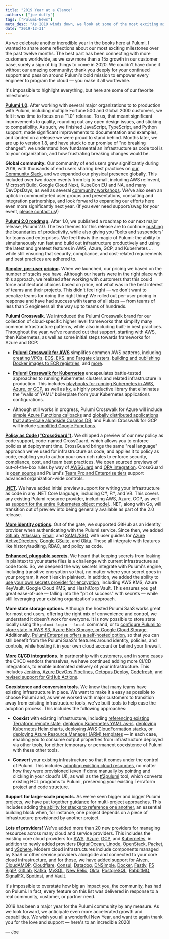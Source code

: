 ```yaml
---
title: "2019 Year at a Glance"
authors: ["joe-duffy"]
tags: ["Pulumi-News"]
meta_desc: "As 2019 winds down, we look at some of the most exciting milestones over the past twelve months. This includes Pulumi 1.0, a roadmap for 2.0, over 20 new resource providers, and dozens of other major features."
date: "2019-12-31"
---
```


As we celebrate another incredible year in the books here at Pulumi, I wanted to share some reflections about our most exciting milestones over the past twelve months. The best part has been connecting with more customers worldwide, as we saw more than a 15x growth in our customer base, surely a sign of big things to come in 2020. We couldn't have done it without our amazing community; thank you deeply for your continued support and passion around Pulumi's bold mission to empower every engineer to program the cloud &mdash; you make it all worthwhile.

<!--more-->

It's impossible to highlight everything, but here are some of our favorite milestones:

**[Pulumi 1.0](/blog/pulumi-1-0/).** After working with several major organizations to to production with Pulumi, including multiple Fortune 500 and Global 2000 customers, we felt it was time to focus on a "1.0" release. To us, that meant significant improvements to quality, rounding out any open design issues, and sticking to compatibility. As such, we finished JavaScript, TypeScript, and Python support, made significant improvements to documentation and examples, and landed on a release we were proud to stand behind. Months later, we are up to version 1.8, and have stuck to our promise of "no breaking changes": we understand how fundamental an infrastructure as code tool is to your organization, and how frustrating breaking changes would be.

**Global community.** Our community of end users grew significantly during 2019, with thousands of end users sharing best practices on [our Community Slack](https://slack.pulumi.com), and we expanded our physical presence globally. This included over two dozen events from big to small, including AWS re:Invent, Microsoft Build, Google Cloud Next, KubeCon EU and NA, and many DevOpsDays, as well as several [community workshops](https://github.com/pulumi/infrastructure-as-code-workshop). We've also seen an uptick in community-led user groups and presentations, consulting and integration partnerships, and look forward to expanding our efforts here even more significantly next year. (If you ever need support/swag for your event, [please contact us](https://www.pulumi.com/contact/)!)

**[Pulumi 2.0 roadmap](/blog/pulumi-2-0-roadmap/).** After 1.0, we published a roadmap to our next major release, Pulumi 2.0. The two themes for this release are to continue [pushing the boundaries of productivity](/blog/pulumi-watch-mode-fast-inner-loop-development-for-cloud-infrastructure/), while also giving you "belts and suspenders" for teams and enterprises. We feel this is the magic of Pulumi: the ability to simultaneously run fast and build out infrastructure productively and using the latest and greatest features in AWS, Azure, GCP, and Kubernetes ... while still ensuring that security, compliance, and cost-related requirements and best practices are adhered to.

**[Simpler, per-user pricing](/blog/announcing-per-user-pricing-and-unlimited-stacks-for-teams/).** When we launched, our pricing we based on the number of stacks you have. Although our hearts were in the right place with this approach, we realized after working with customers that this could force architectural choices based on price, not what was in the best interest of teams and their projects. This didn't feel right &mdash; we don't want to penalize teams for doing the right thing! We rolled out per-user pricing in response and have had success with teams of all sizes &mdash; from teams of less than 5 engineers all the way up to teams of hundreds.

**Pulumi Crosswalk.** We introduced the Pulumi Crosswalk brand for our collection of cloud-specific higher level frameworks that simplify many common infrastructure patterns, while also including built-in best practices. Throughout the year, we've rounded out that support, starting with AWS, then Kubernetes, as well as some initial steps towards frameworks for Azure and GCP:

* **[Pulumi Crosswalk for AWS](/blog/introducing-pulumi-crosswalk-for-aws-the-easiest-way-to-aws/)** simplifies common AWS patterns, including [creating VPCs](/docs/guides/crosswalk/aws/vpc/), [ECS, EKS, and Fargate clusters](/blog/running-containers-in-aws-the-lowdown-ecs-fargate-and-eks/), [building and publishing Docker images to ECR registries](/blog/building-and-publishing-docker-images-to-a-private-amazon-ecr-repository/), and [more](/docs/guides/crosswalk/aws/).

* **[Pulumi Crosswalk for Kubernetes](/blog/crosswalk-kubernetes/)** encapsulates battle-tested approaches to running Kubernetes clusters and related infrastructure in production. This includes [playbooks for running Kubernetes in AWS, Azure, or GCP](/docs/guides/crosswalk/kubernetes/playbooks/), as well as [kx](/blog/introducing-kx/), a highly productive library that eliminates the "walls of YAML" boilerplate from your Kubernetes applications configurations.

* Although still works in progress, Pulumi Crosswalk for Azure will include [simple Azure Functions callbacks](/blog/serverless-as-simple-callbacks-with-pulumi-and-azure-functions/) and [globally distributed applications that auto-scale alongside Cosmos DB](/blog/how-to-build-globally-distributed-applications-with-azure-cosmos-db-and-pulumi/), and Pulumi Crosswalk for GCP will include [simplified Google Functions](/blog/simple-serverless-programming-with-google-cloud-functions-and-pulumi/).

**[Policy as Code ("CrossGuard")](/blog/announcing-crossguard-preview/).** We shipped a preview of our new policy as code support, code-named CrossGuard, which allows you to enforce policies at deployment time. CrossGuard brings the same "real language" approach we've used for infrastructure as code, and applies it to policy as code, enabling you to author your own rich rules to enforce security, compliance, cost, and team best practices. We open sourced previews of out-of-the-box rules by way of [AWSGuard](/docs/guides/crossguard/awsguard/) and [OPA integration](https://github.com/pulumi/pulumi-policy-opa). CrossGuard is [open source](https://github.com/pulumi/pulumi-policy) and Pulumi's [Team Pro and Enterprise tiers](/pricing) support advanced organization-wide controls.

**[.NET](/blog/pulumi-dotnet-core/).** We have added initial preview support for writing your infrastructure as code in any .NET Core language, including C#, F#, and VB. This covers any existing Pulumi resource provider, including AWS, Azure, GCP, as well as [support for the entire Kubernetes object model](/blog/managing-kubernetes-infrastructure-with-dotnet-and-pulumi/). .NET, along with Go, will transition out of preview into being generally available as part of the 2.0 release.

**[More identity options](/docs/intro/console/accounts-and-organizations/accounts/).** Out of the gate, we supported GitHub as an identity provider when authenticating with the Pulumi service. Since then, we added [GitLab](/blog/welcoming-gitlab-users-to-pulumi/), [Atlassian](/blog/pulumi-now-supports-atlassian-identity/), [Email](/blog/announcing-support-for-email-based-identities/), and [SAML/SSO](/docs/guides/saml/), with user guides for [Azure ActiveDirectory](/docs/guides/saml/aad/), [Google GSuite](/docs/guides/saml/gsuite/), and [Okta](/docs/guides/saml/okta/). These all integrate with features like history/auditing, RBAC, and policy as code.

**[Enhanced, pluggable secrets](/blog/managing-secrets-with-pulumi/).** We heard that keeping secrets from leaking in plaintext to your starte files is a challenge with current infrastructure as code tools. So, we deepend the way secrets integrate with Pulumi's engine, including transitive encryption so that, no matter where your secret goes in your program, it won't leak in plaintext. In addition, we added the ability to [use your own secrets provider for encryption](/docs/intro/concepts/config/#configuring-secrets-encryption), including AWS KMS, Azure KeyVault, Google Cloud KMS, and HashiCorp Vault. This ensures you get great ease-of-use &mdash; falling into the "pit of success" with secrets &mdash; while still leveraging your existing organization's approach.

**More state storage options.** Although the hosted Pulumi SaaS works great for most end users, offering the right mix of convenience and control, we understand it doesn't work for everyone. It is now possible to store state locally using the `pulumi login --local` command, or to [configure Pulumi to store state in AWS S3, Azure Blob Storage, or Google Cloud Storage](/docs/intro/concepts/state/#self-managed-backend). Additionally, [Pulumi Enterprise offers a self-hosted option](/docs/guides/self-hosted/), so that you can still benefit from the Pulumi SaaS's features around identity, policies, and controls, while hosting it in your own cloud account or behind your firewall.

**[More CI/CD integrations](/docs/guides/continuous-delivery/).** In partnership with customers, and in some cases the CI/CD vendors themselves, we have continued adding more CI/CD integrations, to enable automated delivery of your infrastructure. This includes [Jenkins](/docs/guides/continuous-delivery/jenkins/), [Azure DevOps Pipelines](/blog/cd-made-easy-with-pulumi-and-azure-pipelines/), [Octopus Deploy](/docs/guides/continuous-delivery/octopus-deploy/), [Codefresh](/docs/guides/continuous-delivery/codefresh/), and [revised support for GitHub Actions](/docs/guides/continuous-delivery/github-actions/).

**Coexistence and conversion tools.** We know that many teams have existing infrastructure in place. We want to make it a easy as possible to choose Pulumi and, as we've worked with major customers to transition away from existing infrastructure tools, we've built tools to help ease the adoption process. This includes the following approaches:

* **Coexist** with existing infrastructure, including [referencing existing Terraform remote state](/blog/using-terraform-remote-state-with-pulumi/), [deploying Kubernetes YAML as-is](https://github.com/pulumi/pulumi-kubernetes/blob/master/tests/examples/yaml-guestbook/index.ts), [deploying Kubernetes Helm charts](/blog/using-helm-and-pulumi-to-define-cloud-native-infrastructure-as-code/), [deploying AWS CloudFormation stacks](https://www.pulumi.com/docs/reference/pkg/nodejs/pulumi/aws/cloudformation/#example-usage), or [deploying Azure Resource Manager (ARM) templates](https://github.com/pulumi/examples/tree/master/azure-ts-arm-template) &mdash; in each case, enabling you to consume output properties from infrastructure deployed via other tools, for either temporary or permanent coexistence of Pulumi with these other tools.

* **Convert** your existing infrastructure so that it comes under the control of Pulumi. This includes [adopting existing cloud resources](/blog/adopting-existing-cloud-resources-into-pulumi/), no matter how they were provisioned (even if done manually by pointing and clicking in your cloud's UI), as well as the [tf2pulumi](/blog/from-terraform-to-infrastructure-as-software/) tool, which converts existing HCL programs to Pulumi, preserving your existing Terraform project and code structure.

**Support for large-scale projects.** As we've seen bigger and bigger Pulumi projects, we have put together [guidance](/blog/continuous-delivery-with-gitlab-and-pulumi-on-amazon-eks/) for multi-project approaches. This includes adding [the ability for stacks to reference one another](/blog/architect-aws-application-infra-with-pulumi-stack-references/), an essential building block when, for instance, one project depends on a piece of infrastructure provisioned by another project.

**Lots of providers!** We've added more than 20 new providers for managing resources across many cloud and service providers. This includes the existing core cloud providers for [AWS](/docs/intro/cloud-providers/aws/), [Azure](/docs/intro/cloud-providers/azure), [GCP](/docs/intro/cloud-providers/gcp/), and [Kubernetes](/docs/intro/cloud-providers/kubernetes/), in addition to newly added providers [DigitalOcean](/docs/intro/cloud-providers/digitalocean/), [Linode](/docs/intro/cloud-providers/linode/), [OpenStack](/docs/intro/cloud-providers/openstack/), [Packet](/docs/intro/cloud-providers/packet/), and [vSphere](/docs/intro/cloud-providers/vsphere/). Modern cloud infrastructures include components managed by SaaS or other service providers alongside and connected to your core cloud infrastructure, and for those, we have added support for [Aiven](/docs/reference/pkg/nodejs/pulumi/aiven/), [CloudAMQP](/docs/reference/pkg/nodejs/pulumi/cloudamqp/), [Cloudflare](/docs/reference/pkg/nodejs/pulumi/cloudflare/), [Consul](/docs/reference/pkg/nodejs/pulumi/consul/), [Datadog](/docs/reference/pkg/nodejs/pulumi/datadog/), [DNSimple](/docs/reference/pkg/nodejs/pulumi/dnsimple/), [Docker](/blog/pulumi-and-docker-development-to-production/), [Fastly](/docs/reference/pkg/nodejs/pulumi/fastly/), [F5 BigIP](/docs/reference/pkg/nodejs/pulumi/f5bigip/), [GitLab](/docs/reference/pkg/nodejs/pulumi/gitlab/), [Kafka](/docs/reference/pkg/nodejs/pulumi/kafka/), [MySQL](/blog/managing-your-mysql-databases-with-pulumi/), [New Relic](/docs/reference/pkg/nodejs/pulumi/newrelic/), [Okta](/docs/reference/pkg/nodejs/pulumi/okta/), [PostgreSQL](/docs/reference/pkg/nodejs/pulumi/postgresql/), [RabbitMQ](/docs/reference/pkg/nodejs/pulumi/rabbitmq/), [SignalFX](/docs/reference/pkg/nodejs/pulumi/signalfx/), [Spotinst](/docs/reference/pkg/nodejs/pulumi/spotinst/), and [Vault](/docs/reference/pkg/nodejs/pulumi/vault/).

It's impossible to overstate how big an impact you, the community, has had on Pulumi. In fact, every feature on this list was delivered in response to a real community, customer, or partner need.

2019 has been a major year for the Pulumi community by any measure. As we look forward, we anticipate even more accelerated growth and capabilities. We wish you all a wonderful New Year, and want to again thank you for the love and support &mdash; here's to an incredible 2020!

&mdash; Joe
